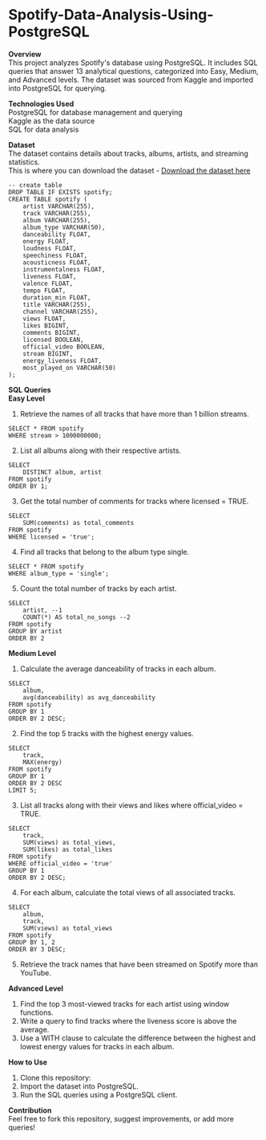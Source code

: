 # Spotify-Data-Analysis-Using-PostgreSQL

**Overview** <br />
This project analyzes Spotify's database using PostgreSQL. It includes SQL queries that answer 13 analytical questions, categorized into Easy, Medium, and Advanced levels. The dataset was sourced from Kaggle and imported into PostgreSQL for querying.

**Technologies Used** <br />
PostgreSQL for database management and querying <br />
Kaggle as the data source <br />
SQL for data analysis <br />

**Dataset** <br />
The dataset contains details about tracks, albums, artists, and streaming statistics. <br />
This is where you can download the dataset - [Download the dataset here](https://www.kaggle.com/datasets/sanjanchaudhari/spotify-dataset) <br />

```
-- create table
DROP TABLE IF EXISTS spotify;
CREATE TABLE spotify (
    artist VARCHAR(255),
    track VARCHAR(255),
    album VARCHAR(255),
    album_type VARCHAR(50),
    danceability FLOAT,
    energy FLOAT,
    loudness FLOAT,
    speechiness FLOAT,
    acousticness FLOAT,
    instrumentalness FLOAT,
    liveness FLOAT,
    valence FLOAT,
    tempo FLOAT,
    duration_min FLOAT,
    title VARCHAR(255),
    channel VARCHAR(255),
    views FLOAT,
    likes BIGINT,
    comments BIGINT,
    licensed BOOLEAN,
    official_video BOOLEAN,
    stream BIGINT,
    energy_liveness FLOAT,
    most_played_on VARCHAR(50)
);
```

**SQL Queries** <br />
**Easy Level** <br />
1. Retrieve the names of all tracks that have more than 1 billion streams.
```
SELECT * FROM spotify 
WHERE stream > 1000000000;
```
2. List all albums along with their respective artists.
```
SELECT
	DISTINCT album, artist
FROM spotify
ORDER BY 1;
```
3. Get the total number of comments for tracks where licensed = TRUE.
```
SELECT
	SUM(comments) as total_comments 
FROM spotify
WHERE licensed = 'true';
```
4. Find all tracks that belong to the album type single.
```
SELECT * FROM spotify 
WHERE album_type = 'single';
```
5. Count the total number of tracks by each artist.
```
SELECT 
	artist, --1
	COUNT(*) AS total_no_songs --2
FROM spotify
GROUP BY artist
ORDER BY 2
```

**Medium Level**
1. Calculate the average danceability of tracks in each album.
```
SELECT 
	album,
	avg(danceability) as avg_danceability
FROM spotify
GROUP BY 1
ORDER BY 2 DESC;
```
2. Find the top 5 tracks with the highest energy values.
```
SELECT 
	track, 
	MAX(energy)
FROM spotify
GROUP BY 1
ORDER BY 2 DESC
LIMIT 5;
```
3. List all tracks along with their views and likes where official_video = TRUE.
```
SELECT
	track,
	SUM(views) as total_views,
	SUM(likes) as total_likes
FROM spotify
WHERE official_video = 'true' 
GROUP BY 1
ORDER BY 2 DESC;
```
4. For each album, calculate the total views of all associated tracks.
```
SELECT 
	album,
	track,
	SUM(views) as total_views 
FROM spotify
GROUP BY 1, 2 
ORDER BY 3 DESC;
```
5. Retrieve the track names that have been streamed on Spotify more than YouTube.

**Advanced Level**
1. Find the top 3 most-viewed tracks for each artist using window functions.
2. Write a query to find tracks where the liveness score is above the average.
3. Use a WITH clause to calculate the difference between the highest and lowest energy values for tracks in each album.

**How to Use** <br />
1. Clone this repository:
2. Import the dataset into PostgreSQL.
3. Run the SQL queries using a PostgreSQL client.

**Contribution** <br />
Feel free to fork this repository, suggest improvements, or add more queries!

